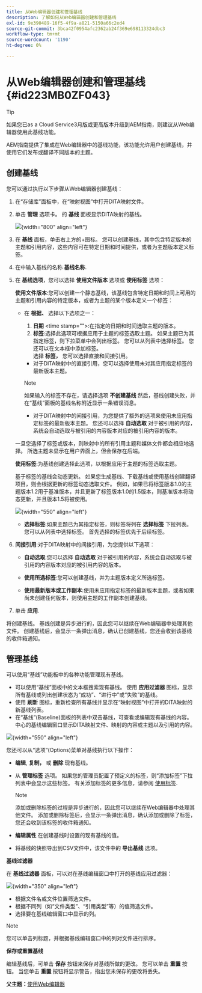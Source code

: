 ```yaml
---
title: 从Web编辑器创建和管理基线
description: 了解如何从Web编辑器创建和管理基线
exl-id: 9e390489-16f5-4f9a-a821-5150a66c2ed4
source-git-commit: 3bca42f0954afc2362ab24f369e698113324dbc3
workflow-type: tm+mt
source-wordcount: '1190'
ht-degree: 0%

---
```


# 从Web编辑器创建和管理基线 {#id223MB0ZF043}

>[!TIP]
>
> 如果您已as a Cloud Service3月版或更高版本升级到AEM指南，则建议从Web编辑器使用此基线功能。

AEM指南提供了集成在Web编辑器中的基线功能，该功能允许用户创建基线，并使用它们发布或翻译不同版本的主题。

## 创建基线

您可以通过执行以下步骤从Web编辑器创建基线：

1. 在“存储库”面板中，在“映射视图”中打开DITA映射文件。
1. 单击 **管理** 选项卡。 的 **基线** 面板显示DITA映射的基线。

   ![](images/baseline-manage.png){width="800" align="left"}

1. 在 **基线** 面板，单击右上方的+图标。 您可以创建基线，其中包含特定版本的主题和引用内容，这些内容可在特定日期和时间提供，或者为主题版本定义标签。
1. 在中输入基线的名称 **基线名称**.
1. 在 **基线选项**，您可以选择 **使用文件版本** 选项或 **使用标签** 选项：

   **使用文件版本**:您可以创建一个静态基线，该基线包含特定日期和时间上可用的主题和引用内容的特定版本，或者为主题的某个版本定义一个标签：

   - 在 **根据、** 选择以下选项之一：


      1. **日期** &lt;time stamp=&quot;&quot;>:在指定的日期和时间选取主题的版本。
      1. **标签**:选择此选项可根据应用于主题的标签选取主题。 如果主题已为其指定标签，则下拉菜单中会列出标签。 您可以从列表中选择标签。 您还可以在文本框中添加标签。\
         选择 **标签，** 您可以选择直接和间接引用。
      - 对于DITA映射中的直接引用，您可以选择使用未对其应用指定标签的最新版本主题。

      >[!NOTE]
      >
      > 如果输入的标签不存在，请选择选项 **不创建基线** 然后，基线创建失败，并在“基线”面板的基线名称附近显示一条错误消息。

      - 对于DITA映射中的间接引用，为您提供了额外的选项来使用未应用指定标签的最新版本主题。 您还可以选择 **自动选取** 对于被引用的内容，系统会自动选取与被引用的内容版本对应的被引用内容的版本。

   一旦您选择了标签或版本，则映射中的所有引用主题和媒体文件都会相应地选择。 所选主题未显示在用户界面上，但会保存在后端。

   **使用标签**:为基线创建选择此选项，以根据应用于主题的标签选取主题。

   基于标签的基线会动态更新。 如果您生成基线、下载基线或使用基线创建翻译项目，则会根据更新的标签动态选取文件。 例如，如果已将标签版本1.0的主题版本1.2用于基准版本，并且更新了标签版本1.0的1.5版本，则基准版本将动态更新，并且版本1.5将被使用。

   ![](images/dynamic-baseline.png){width="550" align="left"}

   - **选择标签**:如果主题已为其指定标签，则标签将列在 **选择标签** 下拉列表。 您可以从列表中选择标签。 首先选择的标签优先于后续标签。
1. **间接引用**:对于DITA映射中的间接引用，为您提供以下选项：

   - **自动选取**:您可以选择 **自动选取** 对于被引用的内容，系统会自动选取与被引用的内容版本对应的被引用内容的版本。

   - **使用所选标签**:您可以创建基线，并为主题版本定义所选标签。
   - **使用最新版本或工作副本**:使用未应用指定标签的最新版本主题，或者如果尚未创建任何版本，则使用主题的工作副本创建基线。
1. 单击 **应用**.

将创建基线。 基线创建是异步进行的，因此您可以继续在Web编辑器中处理其他文件。 创建基线后，会显示一条弹出消息，确认已创建基线，您还会收到该基线的收件箱通知。

## 管理基线

可以使用“基线”功能板中的各种功能管理现有基线。

- 可以使用“基线”面板中的文本框搜索现有基线。 使用 **应用过滤器** 图标，显示所有基线或列出创建状态为“成功”、“进行中”或“失败”的基线。
- 使用 **刷新** 图标，重新检查所有基线并显示在“映射视图”中打开的DITA映射的新基线列表。
- 在“基线”(Baseline)面板的列表中双击基线，可查看或编辑现有基线的内容。 中心的基线编辑窗口显示DITA映射文件、映射的内容或主题以及引用的内容。


![](images/baseline-options.png){width="550" align="left"}

您还可以从“选项”(Options)菜单对基线执行以下操作：

- **编辑**, **复制，** 或 **删除** 现有基线。
- 从 **管理标签** 选项。 如果您的管理员配置了预定义的标签，则“添加标签”下拉列表中会显示这些标签。 有关添加标签的更多信息，请参阅 [使用标签](web-editor-use-label.md#).

   >[!NOTE]
   >
   > 添加或删除标签的过程是异步进行的，因此您可以继续在Web编辑器中处理其他文件。 添加或删除标签后，会显示一条弹出消息，确认添加或删除了标签，您还会收到该标签的收件箱通知。

- **编辑属性** 在创建基线时设置的现有基线的值。
- 将基线的快照导出到CSV文件中，该文件中的 **导出基线** 选项。

**基线过滤器**

在 **基线过滤器** 面板，可以对在基线编辑窗口中打开的基线应用过滤器：

![](images/baseline-filter.png){width="350" align="left"}

- 根据文件名或文件位置筛选文件。
- 根据不同列（如“文件类型”、“引用类型”等）的值筛选文件。
- 选择要在基线编辑窗口中显示的列。

>[!NOTE]
>
> 您可以单击列标题，并根据基线编辑窗口中的列对文件进行排序。

**保存或重置基线**

编辑基线后，可单击 **保存** 按钮来保存对基线所做的更改。 您可以单击 **重置** 按钮。 当您单击 **重置** 按钮将显示警告，指出您未保存的更改将丢失。

**父主题：**[&#x200B;使用Web编辑器](web-editor.md)
